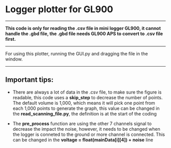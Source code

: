 # Logger plotter for GL900 
***
**This code is only for reading the .csv file in mini logger GL900, it cannot handle the .gbd file, the .gbd file needs GL900 APS to convert to .csv file first.**
***
For using this plotter, running the GUI.py and dragging the file in the window.
***
## Important tips: 

- There are always a lot of data in the .csv file, to make sure the figure is readable, this code uses a **skip_step** to decrease the number of points. The default volume is 1,000, which means it will pick one point from each 1,000 points to generate the graph, this value can be changed in the **read_scanning_file.py**, the definition is at the start of the coding

- The **pre_process** function are using the other 7 channels signal to decrease the impact the noise, however, it needs to be changed when the logger is conneted to the ground or more channel is connected. This can be changed in the **voltage = float(mainData[i][4]) + noise** line